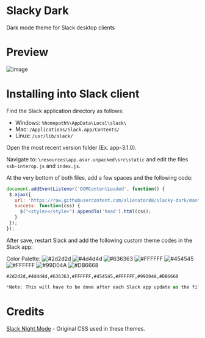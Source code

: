 # Slacky Dark
Dark mode theme for Slack desktop clients

# Preview
![image](https://user-images.githubusercontent.com/6263626/42593334-5e385dfc-8509-11e8-810c-3aef29d02e0c.jpg)

# Installing into Slack client
Find the Slack application directory as follows:
* Windows: `%homepath%\AppData\Local\slack\`
* Mac: `/Applications/Slack.app/Contents/`
* Linux: `/usr/lib/slack/`

Open the most recent version folder (Ex. app-3.1.0).

Navigate to: `\resources\app.asar.unpacked\src\static` and edit the files `ssb-interop.js` and `index.js`.

At the very bottom of both files, add a few spaces and the following code:

```javascript
document.addEventListener('DOMContentLoaded', function() {
 $.ajax({
   url: 'https://raw.githubusercontent.com/alienator88/slacky-dark/master/dark.css',
   success: function(css) {
     $("<style></style>").appendTo('head').html(css);
   }
 });
});
```
After save, restart Slack and add the following custom theme codes in the Slack app: 

Color Palette: 
![#2d2d2d](https://placehold.it/15/2d2d2d/000000?text=+)
![#4d4d4d](https://placehold.it/15/4d4d4d/000000?text=+)
![#636363](https://placehold.it/15/636363/000000?text=+)
![#FFFFFF](https://placehold.it/15/FFFFFF/000000?text=+)
![#454545](https://placehold.it/15/454545/000000?text=+)
![#FFFFFF](https://placehold.it/15/FFFFFF/000000?text=+)
![#99D04A](https://placehold.it/15/99D04A/000000?text=+)
![#DB6668](https://placehold.it/15/DB6668/000000?text=+)
```
#2d2d2d,#4d4d4d,#636363,#FFFFFF,#454545,#FFFFFF,#99D04A,#DB6668
```

```javascript
*Note: This will have to be done after each Slack app update as the file is overwritten.*
```


# Credits

[Slack Night Mode](https://github.com/laCour/slack-night-mode) - Original CSS used in these themes.




